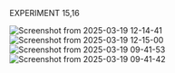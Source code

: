 EXPERIMENT 15,16

![Screenshot from 2025-03-19 12-14-41](https://github.com/user-attachments/assets/5c2577c4-dae5-4e31-9a4b-40c0ffb96125)
![Screenshot from 2025-03-19 12-15-00](https://github.com/user-attachments/assets/6ede24c8-92fe-4e9c-9dc2-38b9e45f6471)
![Screenshot from 2025-03-19 09-41-53](https://github.com/user-attachments/assets/90b78c34-568b-4a33-9116-3788ecf7a36b)
![Screenshot from 2025-03-19 09-41-42](https://github.com/user-attachments/assets/05e43e6a-d6e2-4322-97f5-13b06562e5fa)
